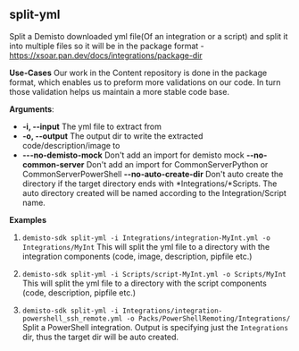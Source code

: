## split-yml
Split a Demisto downloaded yml file(Of an integration or a script) and split it into multiple files so it will be in
the package format - https://xsoar.pan.dev/docs/integrations/package-dir

**Use-Cases**
Our work in the Content repository is done in the package format, which enables us to preform more validations on our
code.
In turn those validation helps us maintain a more stable code base.

**Arguments**:
* **-i, --input**
The yml file to extract from
* **-o, --output**
The output dir to write the extracted code/description/image to
* **---no-demisto-mock**
Don't add an import for demisto mock
**--no-common-server**
Don't add an import for CommonServerPython or CommonServerPowerShell
**--no-auto-create-dir**
Don't auto create the directory if the target directory ends with
*Integrations/*Scripts. The auto directory created will be named according to the
Integration/Script name.

**Examples**
1. `demisto-sdk split-yml -i Integrations/integration-MyInt.yml -o Integrations/MyInt`
This will split the yml file to a directory with the integration components (code, image, description, pipfile etc.)

2. `demisto-sdk split-yml -i Scripts/script-MyInt.yml -o Scripts/MyInt`
This will split the yml file to a directory with the script components (code, description, pipfile etc.)

3. `demisto-sdk split-yml -i Integrations/integration-powershell_ssh_remote.yml -o Packs/PowerShellRemoting/Integrations/`
Split a PowerShell integration. Output is specifying just the `Integrations` dir, thus the target dir will be auto created.
